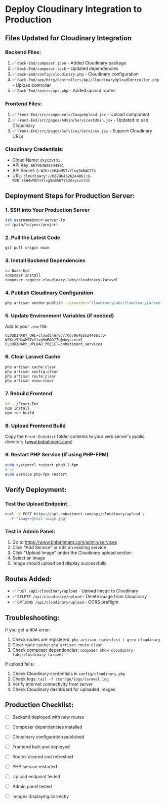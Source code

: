 # Deploy Cloudinary Integration to Production

## Files Updated for Cloudinary Integration

### Backend Files:
1. ✅ `Back-End/composer.json` - Added Cloudinary package
2. ✅ `Back-End/composer.lock` - Updated dependencies
3. ✅ `Back-End/config/cloudinary.php` - Cloudinary configuration
4. ✅ `Back-End/app/Http/Controllers/Api/CloudinaryUploadController.php` - Upload controller
5. ✅ `Back-End/routes/api.php` - Added upload routes

### Frontend Files:
1. ✅ `Front-End/src/components/ImageUpload.jsx` - Upload component
2. ✅ `Front-End/src/pages/Admin/ServicesAdmin.jsx` - Updated to use Cloudinary
3. ✅ `Front-End/src/pages/Services/Services.jsx` - Support Cloudinary URLs

### Cloudinary Credentials:
- Cloud Name: `dxyczvtd1`
- API Key: `667964626244861`
- API Secret: `Q-W2KrzSH4wMSTxYlvgSmBAG77s`
- URL: `cloudinary://667964626244861:Q-W2KrzSH4wMSTxYlvgSmBAG77s@dxyczvtd1`

## Deployment Steps for Production Server:

### 1. SSH into Your Production Server
```bash
ssh username@your-server-ip
cd /path/to/your/project
```

### 2. Pull the Latest Code
```bash
git pull origin main
```

### 3. Install Backend Dependencies
```bash
cd Back-End
composer install
composer require cloudinary-labs/cloudinary-laravel
```

### 4. Publish Cloudinary Configuration
```bash
php artisan vendor:publish --provider="CloudinaryLabs\CloudinaryLaravel\CloudinaryServiceProvider"
```

### 5. Update Environment Variables (if needed)
Add to your `.env` file:
```env
CLOUDINARY_URL=cloudinary://667964626244861:Q-W2KrzSH4wMSTxYlvgSmBAG77s@dxyczvtd1
CLOUDINARY_UPLOAD_PRESET=bnbatiment_services
```

### 6. Clear Laravel Cache
```bash
php artisan cache:clear
php artisan config:clear
php artisan route:clear
php artisan view:clear
```

### 7. Rebuild Frontend
```bash
cd ../Front-End
npm install
npm run build
```

### 8. Upload Frontend Build
Copy the `Front-End/dist` folder contents to your web server's public directory (www.bnbatiment.com)

### 9. Restart PHP Service (if using PHP-FPM)
```bash
sudo systemctl restart php8.2-fpm
# or
sudo service php-fpm restart
```

## Verify Deployment:

### Test the Upload Endpoint:
```bash
curl -X POST https://api.bnbatiment.com/api/cloudinary/upload \
  -F "image=@test-image.jpg"
```

### Test in Admin Panel:
1. Go to https://www.bnbatiment.com/admin/services
2. Click "Add Service" or edit an existing service
3. Click "Upload Image" under the Cloudinary upload section
4. Select an image
5. Image should upload and display successfully

## Routes Added:
- ✅ `POST /api/cloudinary/upload` - Upload image to Cloudinary
- ✅ `DELETE /api/cloudinary/upload` - Delete image from Cloudinary
- ✅ `OPTIONS /api/cloudinary/upload` - CORS preflight

## Troubleshooting:

If you get a 404 error:
1. Check routes are registered: `php artisan route:list | grep cloudinary`
2. Clear route cache: `php artisan route:clear`
3. Check composer dependencies: `composer show cloudinary-labs/cloudinary-laravel`

If upload fails:
1. Check Cloudinary credentials in `config/cloudinary.php`
2. Check logs: `tail -f storage/logs/laravel.log`
3. Verify internet connectivity from server
4. Check Cloudinary dashboard for uploaded images

## Production Checklist:
- [ ] Backend deployed with new routes
- [ ] Composer dependencies installed
- [ ] Cloudinary configuration published
- [ ] Frontend built and deployed
- [ ] Routes cleared and refreshed
- [ ] PHP service restarted
- [ ] Upload endpoint tested
- [ ] Admin panel tested
- [ ] Images displaying correctly


